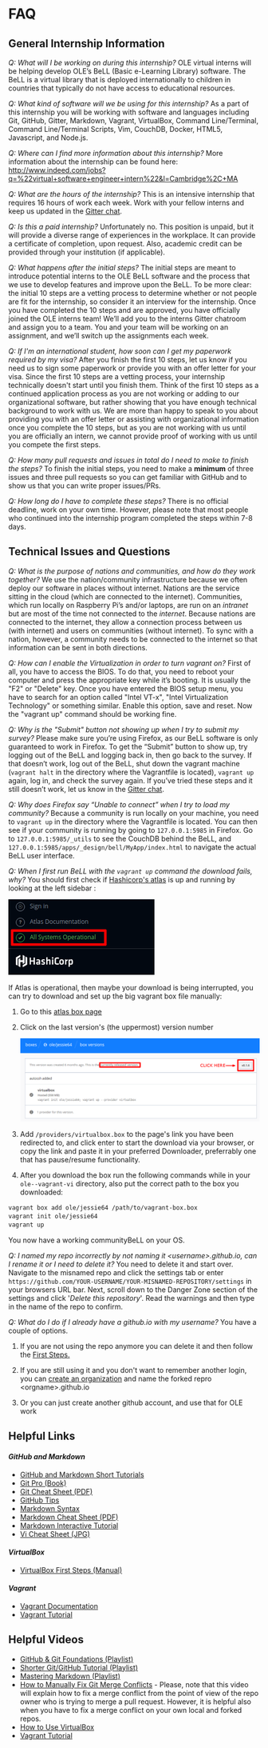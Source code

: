 # FAQ

## General Internship Information
*Q: What will I be working on during this internship?*
OLE virtual interns will be helping develop OLE’s BeLL (Basic e-Learning Library) software. The BeLL is a virtual library that is deployed internationally to children in countries that typically do not have access to educational resources.

*Q: What kind of software will we be using for this internship?*
As a part of this internship you will be working with software and languages including Git, GitHub, Gitter, Markdown, Vagrant, VirtualBox, Command Line/Terminal, Command Line/Terminal Scripts, Vim, CouchDB, Docker, HTML5, Javascript, and Node.js.

*Q: Where can I find more information about this internship?*
More information about the internship can be found here: http://www.indeed.com/jobs?q=%22virtual+software+engineer+intern%22&l=Cambridge%2C+MA

*Q: What are the hours of the internship?*
This is an intensive internship that requires 16 hours of work each week. Work with your fellow interns and keep us updated in the [Gitter chat](https://gitter.im/open-learning-exchange/chat).

*Q: Is this a paid internship?*
Unfortunately no. This position is unpaid, but it will provide a diverse range of experiences in the workplace. It can provide a certificate of completion, upon request. Also, academic credit can be provided through your institution (if applicable).

*Q: What happens after the initial steps?*
The initial steps are meant to introduce potential interns to the OLE BeLL software and the process that we use to develop features and improve upon the BeLL. To be more clear: the initial 10 steps are a vetting process to determine whether or not people are fit for the internship, so consider it an interview for the internship. Once you have completed the 10 steps and are approved, you have officially joined the OLE interns team! We’ll add you to the interns Gitter chatroom and assign you to a team. You and your team will be working on an assignment, and we’ll switch up the assignments each week.

*Q: If I'm an international student, how soon can I get my paperwork required by my visa?*
After you finish the first 10 steps, let us know if you need us to sign some paperwork or provide you with an offer letter for your visa. Since the first 10 steps are a vetting process, your internship technically doesn't start until you finish them. Think of the first 10 steps as a continued application process as you are not working or adding to our organizational software, but rather showing that you have enough technical background to work with us. We are more than happy to speak to you about providing you with an offer letter or assisting with organizational information once you complete the 10 steps, but as you are not working with us until you are officially an intern, we cannot provide proof of working with us until you compete the first steps.

*Q: How many pull requests and issues in total do I need to make to finish the steps?*
To finish the initial steps, you need to make a **minimum** of three issues and three pull requests so you can get familiar with GitHub and to show us that you can write proper issues/PRs.

*Q: How long do I have to complete these steps?*
There is no official deadline, work on your own time. However, please note that most people who continued into the internship program completed the steps within 7-8 days. 
## Technical Issues and Questions
*Q: What is the purpose of nations and communities, and how do they work together?*
We use the nation/community infrastructure because we often deploy our software in places without internet. Nations are the service sitting in the cloud (which are connected to the internet). Communities, which run locally on Raspberry Pi’s and/or laptops, are run on an *intranet* but are most of the time not connected to the *internet*. Because nations are connected to the internet, they allow a connection process between us (with internet) and users on communities (without internet). To sync with a nation, however, a community needs to be connected to the internet so that information can be sent in both directions.

*Q: How can I enable the Virtualization in order to turn vagrant on?*
First of all, you have to access the BIOS. To do that, you need to reboot your computer and press the appropriate key while it’s booting. It is usually the "F2" or "Delete" key. Once you have entered the BIOS setup menu, you have to search for an option called "Intel VT-x", "Intel Virtualization Technology" or something similar. Enable this option, save and reset. Now the "vagrant up" command should be working fine.

*Q: Why is the "Submit" button not showing up when I try to submit my survey?*
Please make sure you’re using Firefox, as our BeLL software is only guaranteed to work in Firefox. To get the “Submit” button to show up, try logging out of the BeLL and logging back in, then go back to the survey. If that doesn’t work, log out of the BeLL, shut down the vagrant machine (`vagrant halt` in the directory where the Vagrantfile is located), `vagrant up` again, log in, and check the survey again. If you’ve tried these steps and it still doesn’t work, let us know in the [Gitter chat](http://gitter.im/open-learning-exchange/chat).

*Q: Why does Firefox say “Unable to connect” when I try to load my community?*
Because a community is run locally on your machine, you need to `vagrant up` in the directory where the Vagrantfile is located. You can then see if your community is running by going to `127.0.0.1:5985` in Firefox. Go to `127.0.0.1:5985/_utils` to see the CouchDB behind the BeLL, and `127.0.0.1:5985/apps/_design/bell/MyApp/index.html` to navigate the actual BeLL user interface.

*Q: When I first run BeLL with the `vagrant up` command the download fails, why?*
You should first check if [Hashicorp's atlas](https://atlas.hashicorp.com/boxes/search) is up and running by looking at the left sidebar :

![left sidebar](uploads/images/atlas_status.png)

If Atlas is operational, then maybe your download is being interrupted, you can try to download and set up the big vagrant box file manually:

1. Go to this [atlas box page](https://atlas.hashicorp.com/ole/boxes/jessie64/)

2. Click on the last version's (the uppermost) version number

   ![box version](uploads/images/atlas_last_version_box.png)

3. Add `/providers/virtualbox.box` to the page's link you have been redirected to, and click enter to start the download via your browser, or copy the link and paste it in your preferred Downloader, preferrably one that has pause/resume functionality.

4. After you download the box run the following commands while in your `ole--vagrant-vi` directory, also put the correct path to the box you downloaded: 

``` bash
vagrant box add ole/jessie64 /path/to/vagrant-box.box
vagrant init ole/jessie64
vagrant up
```
You now have a working communityBeLL on your OS.

*Q: I named my repo incorrectly by not naming it &lt;username&gt;.github.io, can I rename it or I need to delete it?*
You need to delete it and start over. Navigate to the misnamed repo and click the settings tab or enter `https://github.com/YOUR-USERNAME/YOUR-MISNAMED-REPOSITORY/settings` in your browsers URL bar. Next, scroll down to the Danger Zone section of the settings and click '*Delete this repository*'. Read the warnings and then type in the name of the repo to confirm.

*Q: What do I do if I already have a github.io with my username?*
You have a couple of options.

1. If you are not using the repo anymore you can delete it and then follow the [First Steps.]( http://open-learning-exchange.github.io/#!pages/firststeps.md)

2. If you are still using it and you don't want to remember another login, you can [create an organization]( https://help.github.com/articles/creating-a-new-organization-from-scratch/) and name the forked repro &lt;orgname&gt;.github.io

3. Or you can just create another github account, and use that for OLE work


## Helpful Links
#### *GitHub and Markdown*
- [GitHub and Markdown Short Tutorials](https://guides.github.com/)
- [Git Pro (Book)](https://git-scm.com/book/en/v2)
- [Git Cheat Sheet (PDF)](https://education.github.com/git-cheat-sheet-education.pdf)
- [GitHub Tips](https://github.com/git-tips/tips/blob/master/README.md)
- [Markdown Syntax](https://daringfireball.net/projects/markdown/syntax)
- [Markdown Cheat Sheet (PDF)](https://enterprise.github.com/downloads/en/markdown-cheatsheet.pdf)
- [Markdown Interactive Tutorial](http://www.markdowntutorial.com/lesson/1/)
- [Vi Cheat Sheet (JPG)](https://www.shell-tips.com/sheets/vi_help_sheet.jpg)
#### *VirtualBox*
- [VirtualBox First Steps (Manual)](https://www.virtualbox.org/manual/ch01.html)
#### *Vagrant*
- [Vagrant Documentation](https://www.vagrantup.com/docs/getting-started/)
- [Vagrant Tutorial](https://scotch.io/tutorials/get-vagrant-up-and-running-in-no-time)

## Helpful Videos
- [GitHub & Git Foundations (Playlist)](https://www.youtube.com/watch?list=PLg7s6cbtAD15G8lNyoaYDuKZSKyJrgwB-&v=FyfwLX4HAxM)
- [Shorter Git/GitHub Tutorial (Playlist)](https://www.youtube.com/watch?v=vR-y_2zWrIE&list=PLWKjhJtqVAbkFiqHnNaxpOPhh9tSWMXIF)
- [Mastering Markdown (Playlist)](https://www.youtube.com/watch?v=Je5w18nn-e8&list=PLu8EoSxDXHP7v7K5nZSMo9XWidbJ_Bns3)
- [How to Manually Fix Git Merge Conflicts](https://www.youtube.com/watch?v=g8BRcB9NLp4) - Please, note that this video will explain how to fix a merge conflict from the point of view of the repo owner who is trying to merge a pull request. However, it is helpful also when you have to fix a merge conflict on your own local and forked repos.
- [How to Use VirtualBox](https://www.youtube.com/watch?v=Dbblu_HVROk)
- [Vagrant Tutorial](https://www.youtube.com/watch?v=PmOMc4zfCSw)
